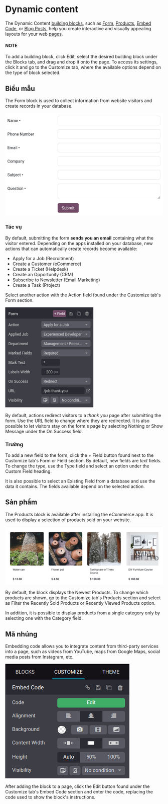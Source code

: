 # Dynamic content

The Dynamic Content [building blocks](applications/websites/website/web_design/building_blocks.md), such as
[Form](#website-dynamic-content-form), [Products](#website-dynamic-content-products),
[Embed Code](#website-dynamic-content-embed-code), or [Blog Posts](applications/websites/blog.md), help
you create interactive and visually appealing layouts for your web [pages](applications/websites/website/pages.md).

#### NOTE
To add a building block, click Edit, select the desired building block under the
Blocks tab, and drag and drop it onto the page. To access its settings, click it and
go to the Customize tab, where the available options depend on the type of block
selected.

<a id="website-dynamic-content-form"></a>

## Biểu mẫu

The Form block is used to collect information from website visitors and create records
in your database.

![Example of a form block](../../../../../.gitbook/assets/form-block.png)

### Tác vụ

By default, submitting the form **sends you an email** containing what the visitor entered.
Depending on the apps installed on your database, new actions that can automatically create records
become available:

- Apply for a Job (Recruitment)
- Create a Customer (eCommerce)
- Create a Ticket (Helpdesk)
- Create an Opportunity (CRM)
- Subscribe to Newsletter (Email Marketing)
- Create a Task (Project)

Select another action with the Action field found under the Customize tab's
Form section.

![Editing a form to change its action](../../../../../.gitbook/assets/form-block-settings.png)

By default, actions redirect visitors to a *thank you* page after submitting the form. Use the
URL field to change where they are redirected. It is also possible to let visitors stay
on the form's page by selecting Nothing or Show Message under the
On Success field.

### Trường

To add a new field to the form, click the + Field button found next to the Customize
tab's Form or Field section. By default, new fields are *text* fields. To
change the type, use the Type field and select an option under the Custom
Field heading.

It is also possible to select an Existing Field from a database and use the data it
contains. The fields available depend on the selected action.

<a id="website-dynamic-content-products"></a>

## Sản phẩm

The Products block is available after installing the eCommerce app. It is used to
display a selection of products sold on your website.

![Example of a products block](../../../../../.gitbook/assets/products-block.png)

By default, the block displays the Newest Products. To change which products are shown,
go to the Customize tab's Products section and select as Filter
the Recently Sold Products or Recently Viewed Products option.

In addition, it is possible to display products from a single category only by selecting one with
the Category field.

<a id="website-dynamic-content-embed-code"></a>

## Mã nhúng

Embedding code allows you to integrate content from third-party services into a page, such as videos
from YouTube, maps from Google Maps, social media posts from Instagram, etc.

![Add the link to the embedded code you want to point to](../../../../../.gitbook/assets/embed-code.png)

After adding the block to a page, click the Edit button found under the
Customize tab's Embed Code section and enter the code, replacing the code
used to show the block's instructions.
